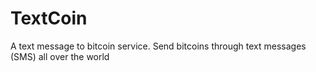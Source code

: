 TextCoin
========

A text message to bitcoin service. Send bitcoins through text messages (SMS) all over the world